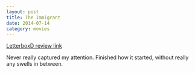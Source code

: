 ```yaml
---
layout: post
title: The Immigrant 
date: 2014-07-14
category: movies
---
```

 
[LetterboxD review link](http://letterboxd.com/samarthbhaskar/film/the-immigrant-2013/)

 Never really captured my attention. Finished how it started, without really any swells in between.

